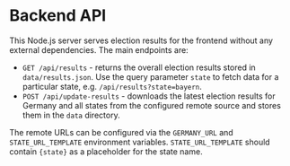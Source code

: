 # Backend API

This Node.js server serves election results for the frontend without any external
dependencies. The main endpoints are:

- `GET /api/results` - returns the overall election results stored in `data/results.json`. Use the query parameter `state` to fetch data for a particular state, e.g. `/api/results?state=bayern`.
- `POST /api/update-results` - downloads the latest election results for Germany and all states from the configured remote source and stores them in the `data` directory.

The remote URLs can be configured via the `GERMANY_URL` and `STATE_URL_TEMPLATE` environment variables. `STATE_URL_TEMPLATE` should contain `{state}` as a placeholder for the state name.
